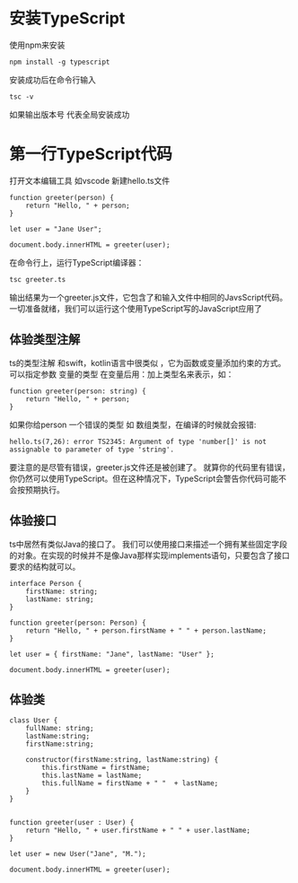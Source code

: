
# 安装TypeScript

使用npm来安装
```
npm install -g typescript
```
安装成功后在命令行输入
```
tsc -v
```
如果输出版本号 代表全局安装成功
# 第一行TypeScript代码
打开文本编辑工具 如vscode  新建hello.ts文件
```
function greeter(person) {
    return "Hello, " + person;
}

let user = "Jane User";

document.body.innerHTML = greeter(user);
```
在命令行上，运行TypeScript编译器：
```
tsc greeter.ts
```
输出结果为一个greeter.js文件，它包含了和输入文件中相同的JavsScript代码。 一切准备就绪，我们可以运行这个使用TypeScript写的JavaScript应用了

## 体验类型注解

ts的类型注解 和swift，kotlin语言中很类似 ，它为函数或变量添加约束的方式。可以指定参数 变量的类型 在变量后用：加上类型名来表示，如：
```
function greeter(person: string) {
    return "Hello, " + person;
}
```
如果你给person 一个错误的类型 如 数组类型，在编译的时候就会报错:
```
hello.ts(7,26): error TS2345: Argument of type 'number[]' is not assignable to parameter of type 'string'.
```
要注意的是尽管有错误，greeter.js文件还是被创建了。 就算你的代码里有错误，你仍然可以使用TypeScript。但在这种情况下，TypeScript会警告你代码可能不会按预期执行。

## 体验接口

ts中居然有类似Java的接口了。 我们可以使用接口来描述一个拥有某些固定字段的对象。在实现的时候并不是像Java那样实现implements语句，只要包含了接口要求的结构就可以。
```
interface Person {
    firstName: string;
    lastName: string;
}

function greeter(person: Person) {
    return "Hello, " + person.firstName + " " + person.lastName;
}

let user = { firstName: "Jane", lastName: "User" };

document.body.innerHTML = greeter(user);
```

## 体验类

```
class User {
    fullName: string;
    lastName:string;
    firstName:string;

    constructor(firstName:string, lastName:string) {
        this.firstName = firstName;
        this.lastName = lastName;
        this.fullName = firstName + " "  + lastName;
    }
}


function greeter(user : User) {
    return "Hello, " + user.firstName + " " + user.lastName;
}

let user = new User("Jane", "M.");

document.body.innerHTML = greeter(user);
```
